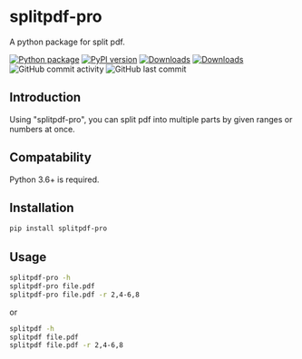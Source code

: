 # splitpdf-pro

A python package for split pdf.

[![Python package](https://github.com/jakbin/splitpdf-pro/actions/workflows/publish.yml/badge.svg)](https://github.com/jakbin/splitpdf-pro/actions/workflows/publish.yml)
[![PyPI version](https://badge.fury.io/py/splitpdf-pro.svg)](https://badge.fury.io/py/splitpdf-pro)
[![Downloads](https://pepy.tech/badge/splitpdf-pro/month)](https://pepy.tech/project/splitpdf-pro)
[![Downloads](https://static.pepy.tech/personalized-badge/splitpdf-pro?period=total&units=international_system&left_color=green&right_color=blue&left_text=Total%20Downloads)](https://pepy.tech/project/splitpdf-pro)
![GitHub commit activity](https://img.shields.io/github/commit-activity/m/jakbin/splitpdf-pro)
![GitHub last commit](https://img.shields.io/github/last-commit/jakbin/splitpdf-pro)

## Introduction

Using "splitpdf-pro", you can split pdf into multiple parts by given ranges or numbers at once.

## Compatability

Python 3.6+ is required.

## Installation

```sh
pip install splitpdf-pro
```

## Usage

```sh
splitpdf-pro -h
splitpdf-pro file.pdf
splitpdf-pro file.pdf -r 2,4-6,8
```
or 

```sh
splitpdf -h
splitpdf file.pdf
splitpdf file.pdf -r 2,4-6,8
```